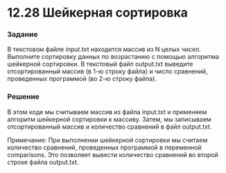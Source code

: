 # 12.28 Шейкерная сортировка

### Задание
В текстовом файле input.txt находится массив из N целых чисел. Выполните сортировку данных по возрастанию с помощью
алгоритма шейкерной сортировки. В текстовый файл output.txt
выведите отсортированный массив (в 1-ю строку файла) и число
сравнений, проведенных программой (во 2-ю строку файла).

### Решение

В этом коде мы считываем массив из файла input.txt и применяем алгоритм шейкерной сортировки к массиву. Затем, мы
записываем отсортированный массив и количество сравнений в файл output.txt.

Примечание: При выполнении шейкерной сортировки мы считаем количество сравнений, проведенных программой в переменной
comparisons. Это позволяет вывести количество сравнений во второй строке файла output.txt.